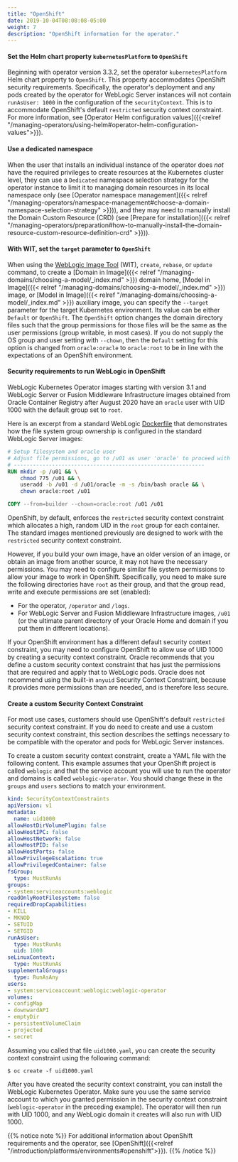 ```yaml
---
title: "OpenShift"
date: 2019-10-04T08:08:08-05:00
weight: 7
description: "OpenShift information for the operator."
---
```


#### Set the Helm chart property `kubernetesPlatform` to `OpenShift`

Beginning with operator version 3.3.2,
set the operator `kubernetesPlatform` Helm chart property to `OpenShift`.
This property accommodates OpenShift security requirements. Specifically, the operator's deployment and any pods created
by the operator for WebLogic Server instances will not contain `runAsUser: 1000` in the configuration of the `securityContext`. This is to
accommodate OpenShift's default `restricted` security context constraint.
For more information, see [Operator Helm configuration values]({{<relref "/managing-operators/using-helm#operator-helm-configuration-values">}}).

#### Use a dedicated namespace

When the user that installs an individual instance of the operator
does _not_ have the required privileges to create resources at the Kubernetes cluster level,
they can use a `Dedicated` namespace selection strategy for the operator instance to limit
it to managing domain resources in its local namespace only
(see [Operator namespace management]({{< relref "/managing-operators/namespace-management#choose-a-domain-namespace-selection-strategy" >}})),
and they may need to manually install the Domain Custom Resource (CRD)
(see [Prepare for installation]({{< relref "/managing-operators/preparation#how-to-manually-install-the-domain-resource-custom-resource-definition-crd" >}})).

#### With WIT, set the `target` parameter to `OpenShift`

When using the [WebLogic Image Tool](https://oracle.github.io/weblogic-image-tool/) (WIT),
`create`, `rebase`, or `update` command, to create a
[Domain in Image]({{< relref "/managing-domains/choosing-a-model/_index.md" >}}) domain home,
[Model in Image]({{< relref "/managing-domains/choosing-a-model/_index.md" >}}) image,
or [Model in Image]({{< relref "/managing-domains/choosing-a-model/_index.md" >}}) auxiliary image,
you can specify the `--target` parameter for the target Kubernetes environment.
Its value can be either `Default` or `OpenShift`.
The `OpenShift` option changes the domain directory files such that the group permissions
for those files will be the same as the user permissions (group writable, in most cases).
If you do not supply the OS group and user setting with `--chown`,
then the `Default` setting for this option is changed from `oracle:oracle` to `oracle:root`
to be in line with the expectations of an OpenShift environment.

#### Security requirements to run WebLogic in OpenShift

WebLogic Kubernetes Operator images starting with version 3.1 and
WebLogic Server or Fusion Middleware Infrastructure images obtained from Oracle Container Registry after August 2020
have an `oracle` user with UID 1000 with the default group set to `root`.

Here is an excerpt from a standard WebLogic [Dockerfile](https://github.com/oracle/docker-images/blob/master/OracleWebLogic/dockerfiles/12.2.1.4/Dockerfile.generic#L89)
that demonstrates how the file system group ownership is configured in the standard WebLogic Server images:

```dockerfile
# Setup filesystem and oracle user
# Adjust file permissions, go to /u01 as user 'oracle' to proceed with WLS installation
# ------------------------------------------------------------
RUN mkdir -p /u01 && \
    chmod 775 /u01 && \
    useradd -b /u01 -d /u01/oracle -m -s /bin/bash oracle && \
    chown oracle:root /u01

COPY --from=builder --chown=oracle:root /u01 /u01
```

OpenShift, by default, enforces the `restricted` security context constraint which
allocates a high, random UID in the `root` group for each container.  The standard
images mentioned previously are designed to work with the `restricted` security context constraint.

However, if you build your own image, have an older version of an image, or obtain an
image from another source, it may not have the necessary permissions.  You may need to
configure similar file system permissions to allow your image to work in OpenShift.
Specifically, you need to make sure the following directories have `root` as their
group, and that the group read, write and execute permissions are set (enabled):

* For the operator, `/operator` and `/logs`.
* For WebLogic Server and Fusion Middleware Infrastructure images, `/u01` (or the ultimate parent directory of your
  Oracle Home and domain if you put them in different locations).

If your OpenShift environment has a different default security context constraint,
you may need to configure OpenShift to allow use of UID 1000 by creating
a security context constraint.  Oracle recommends that you define
a custom security context constraint that has just the permissions that are required
and apply that to WebLogic pods.  Oracle does not recommend using the built-in `anyuid`
Security Context Constraint, because it provides more permissions
than are needed, and is therefore less secure.

#### Create a custom Security Context Constraint

For most use cases, customers should use OpenShift's default `restricted` security context constraint. If you do need to
create and use a custom security context constraint, this section describes the settings necessary to be compatible with
the operator and pods for WebLogic Server instances.

To create a custom security context constraint, create a YAML file with the following
content.  This example assumes that your OpenShift project is called `weblogic` and
that the service account you will use to run the operator and domains
is called `weblogic-operator`.  You should change these
in the `groups` and `users` sections to match your environment.

```yaml
kind: SecurityContextConstraints
apiVersion: v1
metadata:
  name: uid1000
allowHostDirVolumePlugin: false
allowHostIPC: false
allowHostNetwork: false
allowHostPID: false
allowHostPorts: false
allowPrivilegeEscalation: true
allowPrivilegedContainer: false
fsGroup:
  type: MustRunAs
groups:
- system:serviceaccounts:weblogic
readOnlyRootFilesystem: false
requiredDropCapabilities:
- KILL
- MKNOD
- SETUID
- SETGID
runAsUser:
  type: MustRunAs
  uid: 1000
seLinuxContext:
  type: MustRunAs
supplementalGroups:
  type: RunAsAny
users:
- system:serviceaccount:weblogic:weblogic-operator
volumes:
- configMap
- downwardAPI
- emptyDir
- persistentVolumeClaim
- projected
- secret
```

Assuming you called that file `uid1000.yaml`, you can create the security context constraint
using the following command:

```shell
$ oc create -f uid1000.yaml
```

After you have created the security context constraint, you can install the WebLogic Kubernetes Operator.
Make sure you use the same service account to which you granted permission in the security
context constraint (`weblogic-operator` in the preceding example).  The operator will then run
with UID 1000, and any WebLogic domain it creates will also run with UID 1000.

{{% notice note %}}
For additional information about OpenShift requirements and the operator,
see [OpenShift]({{<relref  "/introduction/platforms/environments#openshift">}}).
{{% /notice %}}

